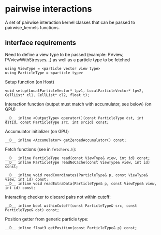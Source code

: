 # pairwise interactions

A set of pairwise interaction kernel classes that can be passed to pairwise_kernels functions.

## interface requirements

Need to define a view type to be passed (example: PVview, PVviewWithStresses...) as well as a particle type to be fetched

	using ViewType = <particle vector view type>
	using ParticleType = <particle type>


Setup function (on Host)

	void setup(LocalParticleVector* lpv1, LocalParticleVector* lpv2, CellList* cl1, CellList* cl2, float t);
	
Interaction function (output must match with accumulator, see below) (on GPU)

	__D__ inline <OutputType> operator()(const ParticleType dst, int dstId, const ParticleType src, int srcId) const;

Accumulator initializer (on GPU)

	__D__ inline <Accumulator> getZeroedAccumulator() const;


Fetch functions (see in `fetchers.h`):

	__D__ inline ParticleType read(const ViewType& view, int id) const;
	__D__ inline ParticleType readNoCache(const ViewType& view, int id) const;
	
	__D__ inline void readCoordinates(ParticleType& p, const ViewType& view, int id) const;
	__D__ inline void readExtraData(ParticleType& p, const ViewType& view, int id) const;

Interacting checker to discard pairs not within cutoff:

	__D__ inline bool withinCutoff(const ParticleType& src, const ParticleType& dst) const;
	
Position getter from generic particle type:
	
	__D__ inline float3 getPosition(const ParticleType& p) const;
